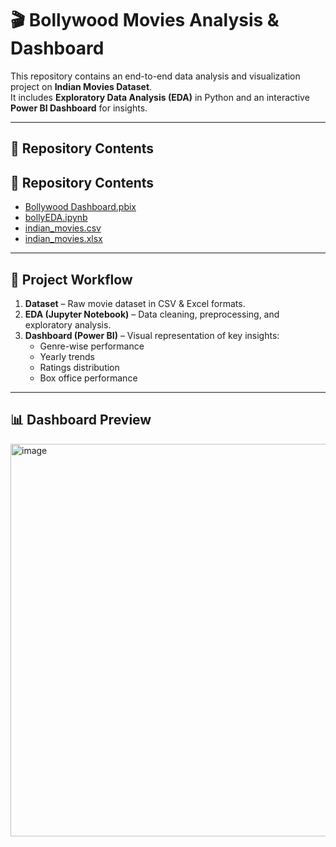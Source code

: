 # 🎬 Bollywood Movies Analysis & Dashboard  

This repository contains an end-to-end data analysis and visualization project on **Indian Movies Dataset**.  
It includes **Exploratory Data Analysis (EDA)** in Python and an interactive **Power BI Dashboard** for insights.  

---

## 📂 Repository Contents  

## 📂 Repository Contents  

- [Bollywood Dashboard.pbix](https://github.com/navin-8789/Bollywood_movies_analysis/raw/main/Bollywood%20Dashboard.pbix)  
- [bollyEDA.ipynb](https://github.com/navin-8789/Bollywood_movies_analysis/raw/main/bollyEDA.ipynb)  
- [indian_movies.csv](https://github.com/navin-8789/Bollywood_movies_analysis/raw/main/indian_movies.csv)  
- [indian_movies.xlsx](https://github.com/navin-8789/Bollywood_movies_analysis/raw/main/indian_movies.xlsx)  
  

---

## 🚀 Project Workflow  

1. **Dataset** – Raw movie dataset in CSV & Excel formats.  
2. **EDA (Jupyter Notebook)** – Data cleaning, preprocessing, and exploratory analysis.  
3. **Dashboard (Power BI)** – Visual representation of key insights:  
   - Genre-wise performance  
   - Yearly trends  
   - Ratings distribution  
   - Box office performance  

---

## 📊 Dashboard Preview  

<img width="1117" height="628" alt="image" src="https://github.com/user-attachments/assets/bfb5762e-0f83-4ef6-88f5-0f60cd5c8957" />

